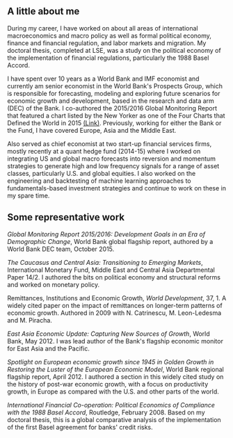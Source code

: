 ## A little about me

During my career, I have worked on about all areas of international macroeconomics and macro policy as well as formal political economy, finance and financial regulation, and labor markets and migration. My doctoral thesis, completed at LSE, was a study on the political economy of the implementation of financial regulations, particularly the 1988 Basel Accord.

I have spent over 10 years as a World Bank and IMF economist and currently am senior economist in the World Bank's Prospects Group, which is responsible for forecasting, modeling and exploring future scenarios for economic growth and development, based in the research and data arm (DEC) of the Bank. I co-authored the 2015/2016 Global Monitoring Report that featured a chart listed by the New Yorker as one of the Four Charts that Defined the World in 2015 [(Link)](http://goo.gl/0gRo9B). Previously, working for either the Bank or the Fund, I have covered Europe, Asia and the Middle East.

Also served as chief economist at two start-up financial services firms, mostly recently at a quant hedge fund (2014-15) where I worked on integrating US and global macro forecasts into reversion and momentum strategies to generate high and low frequency signals for a range of asset classes, particularly U.S. and global equities. I also worked on the engineering and backtesting of machine learning approaches to fundamentals-based investment strategies and continue to work on these in my spare time.

## Some representative work

*Global Monitoring Report 2015/2016: Development Goals in an Era of Demographic Change*, World Bank global flagship report, authored by a World Bank DEC team, October 2015.

*The Caucasus and Central Asia: Transitioning to Emerging Markets*, International Monetary Fund, Middle East and Central Asia Departmental Paper 14/2. I authored the bits on political economy and structural reforms and worked on monetary policy.

Remittances, Institutions and Economic Growth, *World Development*, 37, 1. A widely cited paper on the impact of remittances on longer-term patterns of economic growth. Authored in 2009 with N. Catrinescu, M. Leon-Ledesma and M. Piracha.

*East Asia Economic Update: Capturing New Sources of Growth*, World Bank, May 2012. I was lead author of the Bank's flagship economic monitor for East Asia and the Pacific.

*Spotlight on European economic growth since 1945 in Golden Growth in Restoring the Luster of the European Economic Model*, World Bank regional flagship report, April 2012. I authored a section in this widely cited study on the history of post-war economic growth, with a focus on productivity growth, in Europe as compared with the U.S. and other parts of the world.

*International Financial Co-operation: Political Economics of Compliance with the 1988 Basel Accord*, Routledge, February 2008. Based on my doctoral thesis, this is a global comparative analysis of the implementation of the first Basel agreement for banks' credit risks.

